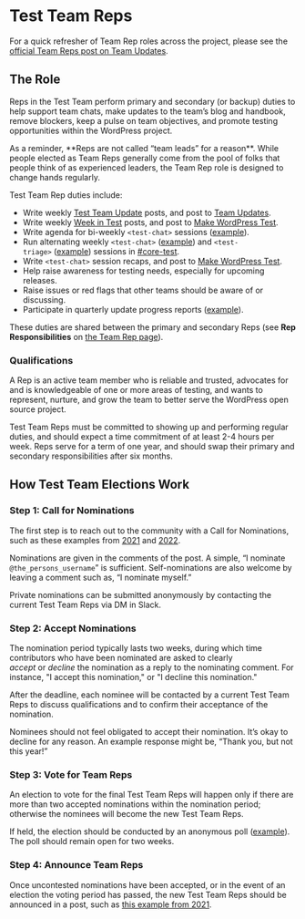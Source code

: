 # Test Team Reps

For a quick refresher of Team Rep roles across the project, please see the [official Team Reps post on Team Updates](https://make.wordpress.org/updates/team-reps/).

## The Role

Reps in the Test Team perform primary and secondary (or backup) duties to help support team chats, make updates to the team’s blog and handbook, remove blockers, keep a pulse on team objectives, and promote testing opportunities within the WordPress project.

<div class="callout callout-info">
As a reminder, **Reps are not called “team leads” for a reason**. While people elected as Team Reps generally come from the pool of folks that people think of as experienced leaders, the Team Rep role is designed to change hands regularly.
</div>

Test Team Rep duties include:

- Write weekly [Test Team Update](https://make.wordpress.org/updates/tag/test/) posts, and post to [Team Updates](https://make.wordpress.org/updates/).
- Write weekly [Week in Test](https://make.wordpress.org/test/category/week-in-test/) posts, and post to [Make WordPress Test](https://make.wordpress.org/test/).
- Write agenda for bi-weekly `<test-chat>` sessions ([example](https://make.wordpress.org/test/2021/07/19/test-chat-agenda-for-july-20-2021/)).
- Run alternating weekly `<test-chat>` ([example](https://wordpress.slack.com/archives/C03B0H5J0/p1626181220122300)) and `<test-triage>` ([example](https://wordpress.slack.com/archives/C03B0H5J0/p1625576610036600)) sessions in [#core-test](https://wordpress.slack.com/messages/core-test/).
- Write `<test-chat>` session recaps, and post to [Make WordPress Test](https://make.wordpress.org/test/).
- Help raise awareness for testing needs, especially for upcoming releases.
- Raise issues or red flags that other teams should be aware of or discussing.
- Participate in quarterly update progress reports ([example](https://make.wordpress.org/updates/2021/04/15/quarterly-updates-q1-2021/)).

These duties are shared between the primary and secondary Reps (see **Rep Responsibilities** on [the Team Rep page](https://make.wordpress.org/updates/team-reps/#team-rep-orientation)).

### Qualifications

A Rep is an active team member who is reliable and trusted, advocates for and is knowledgeable of one or more areas of testing, and wants to represent, nurture, and grow the team to better serve the WordPress open source project.

Test Team Reps must be committed to showing up and performing regular duties, and should expect a time commitment of at least 2-4 hours per week. Reps serve for a term of one year, and should swap their primary and secondary responsibilities after six months.

## How Test Team Elections Work

### Step 1: Call for Nominations

The first step is to reach out to the community with a Call for Nominations, such as these examples from [2021](https://make.wordpress.org/test/2021/07/20/test-team-reps-call-for-nominations/) and [2022](https://make.wordpress.org/test/2022/08/10/test-team-reps-call-for-nominations-2/).

Nominations are given in the comments of the post. A simple, “I nominate `@the_persons_username`” is sufficient. Self-nominations are also welcome by leaving a comment such as, “I nominate myself.”

Private nominations can be submitted anonymously by contacting the current Test Team Reps via DM in Slack.

### Step 2: Accept Nominations

The nomination period typically lasts two weeks, during which time contributors who have been nominated are asked to clearly _accept_ or _decline_ the nomination as a reply to the nominating comment. For instance, "I accept this nomination," or "I decline this nomination."

After the deadline, each nominee will be contacted by a current Test Team Reps to discuss qualifications and to confirm their acceptance of the nomination.

Nominees should not feel obligated to accept their nomination. It’s okay to decline for any reason. An example response might be, “Thank you, but not this year!”

### Step 3: Vote for Team Reps

An election to vote for the final Test Team Reps will happen only if there are more than two accepted nominations within the nomination period; otherwise the nominees will become the new Test Team Reps.

If held, the election should be conducted by an anonymous poll ([example](https://make.wordpress.org/community/2020/12/01/community-team-reps-submit-your-votes-2/)). The poll should remain open for two weeks.

### Step 4: Announce Team Reps

Once uncontested nominations have been accepted, or in the event of an election the voting period has passed, the new Test Team Reps should be announced in a post, such as [this example from 2021](https://make.wordpress.org/test/2021/08/03/test-team-reps-for-2021/).

